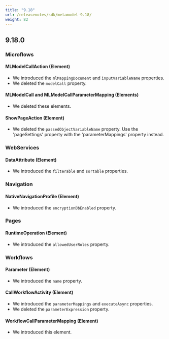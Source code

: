 ```yaml
---
title: "9.18"
url: /releasenotes/sdk/metamodel-9.18/
weight: 82
---
```


## 9.18.0

### Microflows

#### MLModelCallAction (Element)

* We introduced the `mlMappingDocument` and `inputVariableName` properties.
* We deleted the `modelCall` property. 

#### MLModelCall and MLModelCallParameterMapping (Elements)

* We deleted these elements. 

#### ShowPageAction (Element)

* We deleted the `passedObjectVariableName` property. Use the 'pageSettings' property with the 'parameterMappings' property instead.

### WebServices

#### DataAttribute (Element)

* We introduced the `filterable` and `sortable` properties.

### Navigation

#### NativeNavigationProfile (Element)

* We introduced the `encryptionDbEnabled` property. 

### Pages

#### RuntimeOperation (Element)

* We introduced the `allowedUserRoles` property. 

### Workflows

#### Parameter (Element)

* We introduced the `name` property. 

#### CallWorkflowActivity (Element)

* We introduced the `parameterMappings` and `executeAsync` properties.
* We deleted the `parameterExpression` property. 

#### WorkflowCallParameterMapping (Element)

* We introduced this element. 
